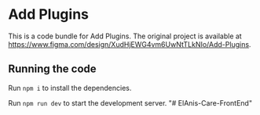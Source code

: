
  # Add Plugins

  This is a code bundle for Add Plugins. The original project is available at https://www.figma.com/design/XudHjEWG4vm6UwNtTLkNIo/Add-Plugins.

  ## Running the code

  Run `npm i` to install the dependencies.

  Run `npm run dev` to start the development server.
  "# ElAnis-Care-FrontEnd" 

